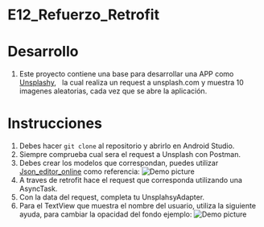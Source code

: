 # E12_Refuerzo_Retrofit
  # Desarrollo
  
1. Este proyecto contiene una base para desarrollar una APP como [Unsplashy](https://play.google.com/store/apps/details?id=com.desafiolatam.unsplashy),
   la cual realiza un request a unsplash.com y muestra 10 imagenes aleatorias, cada vez que se abre la aplicación.

  # Instrucciones
   
1.  Debes hacer `git clone` al repositorio y abrirlo en Android Studio.
2.  Siempre comprueba cual sera el request a Unsplash con Postman.
3.  Debes crear los  modelos que correspondan, puedes utilizar [Json_editor_online](http://www.jsoneditoronline.org/) como referencia:
![Demo picture](https://firebasestorage.googleapis.com/v0/b/bilearning-3a15b.appspot.com/o/e12_refuerzo_retrofit%2FGif%20Json%20online%20editor.gif?alt=media&token=f29dcf7c-db29-417a-b2cb-7eac90e1c359)
4.  A traves de retrofit hace el request que corresponda utilizando una AsyncTask.
5.  Con la data del request, completa tu UnsplahsyAdapter.
6.  Para el TextView que muestra el nombre del usuario, utiliza la siguiente ayuda, para cambiar la opacidad del fondo
ejemplo:
![Demo picture](https://firebasestorage.googleapis.com/v0/b/bilearning-3a15b.appspot.com/o/e12_refuerzo_retrofit%2FGif%20Opacity.gif?alt=media&token=b5849752-cd77-4bdb-a7d4-326f52d3a9c2)



